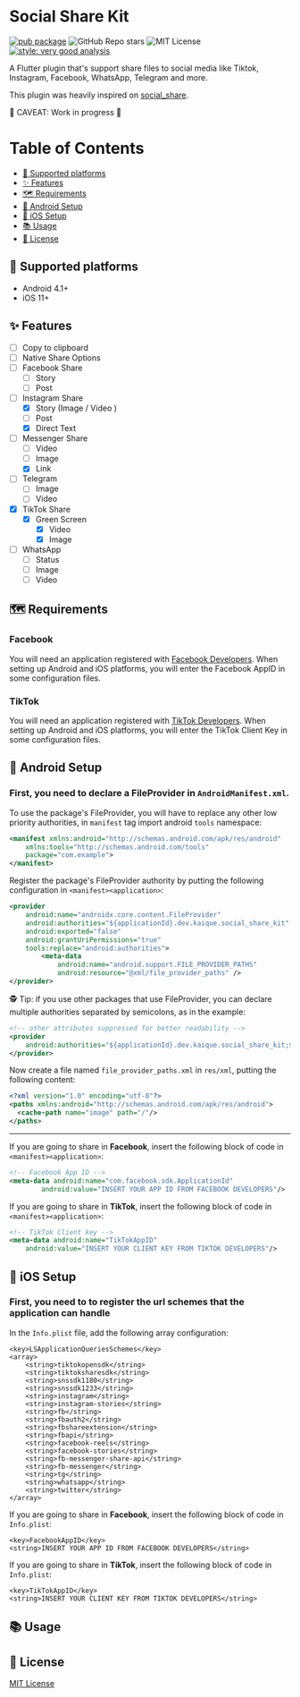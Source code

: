 # Social Share Kit
[![pub package](https://img.shields.io/pub/v/social_share_kit.svg)](https://pub.dartlang.org/packages/social_share_kit)
![GitHub Repo stars](https://img.shields.io/github/stars/kaiquegazola/social_share_kit)
![MIT License](https://img.shields.io/github/license/kaiquegazola/social_share_kit)
[![style: very good analysis](https://img.shields.io/badge/style-very_good_analysis-B22C89.svg)](https://pub.dev/packages/very_good_analysis)

A Flutter plugin that's support share files to social media like Tiktok, Instagram, Facebook, WhatsApp, Telegram and more.

This plugin was heavily inspired on [social_share](https://pub.dev/packages/social_share).

🚧 CAVEAT: Work in progress 🚧

# Table of Contents
* [📱 Supported platforms](#-supported-platforms)
* [✨ Features](#-features)
* [🗺 Requirements](#-requirements)
* [🤖 Android Setup](#-android-setup)
* [🍎 iOS Setup](#-ios-setup)
* [📚 Usage](#-usage)
* [📑 License](#-license)

## 📱 Supported platforms
- Android 4.1+
- iOS 11+

## ✨ Features
- [ ] Copy to clipboard
- [ ] Native Share Options
- [ ] Facebook Share
  - [ ] Story
  - [ ] Post
- [ ] Instagram Share
  - [X] Story (Image / Video )
  - [ ] Post
  - [x] Direct Text
- [ ] Messenger Share
  - [ ] Video
  - [ ] Image
  - [x] Link
- [ ] Telegram
  - [ ] Image
  - [ ] Video
- [x] TikTok Share
  - [x] Green Screen
    - [x] Video
    - [x] Image
- [ ] WhatsApp
  - [ ] Status
  - [ ] Image
  - [ ] Video

## 🗺 Requirements

### Facebook
You will need an application registered with [Facebook Developers](https://developers.facebook.com/apps/).
When setting up Android and iOS platforms, you will enter the Facebook AppID in some configuration files.

### TikTok
You will need an application registered with [TikTok Developers](https://developers.tiktok.com/doc/getting-started-create-an-app/).
When setting up Android and iOS platforms, you will enter the TikTok Client Key in some configuration files.

## 🤖 Android Setup

### First, you need to declare a FileProvider in `AndroidManifest.xml`.
To use the package's FileProvider, you will have to replace any other low priority authorities, in `manifest` tag import android `tools` namespace:

```xml
<manifest xmlns:android="http://schemas.android.com/apk/res/android"
    xmlns:tools="http://schemas.android.com/tools"
    package="com.example">
</manifest>
```

Register the package's FileProvider authority by putting the following configuration in `<manifest><application>`:

```xml
<provider
    android:name="androidx.core.content.FileProvider"
    android:authorities="${applicationId}.dev.kaique.social_share_kit"
    android:exported="false"
    android:grantUriPermissions="true"
    tools:replace="android:authorities">
        <meta-data
            android:name="android.support.FILE_PROVIDER_PATHS"
            android:resource="@xml/file_provider_paths" />
</provider>
```

🕵 Tip: if you use other packages that use FileProvider, you can declare multiple authorities separated by semicolons, as in the example:

```xml
<!-- other attributes suppressed for better readability -->
<provider
    android:authorities="${applicationId}.dev.kaique.social_share_kit;${applicationId}.com.shekarmudaliyar.social_share">
</provider>
```

Now create a file named `file_provider_paths.xml` in `res/xml`, putting the following content:

```xml
<?xml version="1.0" encoding="utf-8"?>
<paths xmlns:android="http://schemas.android.com/apk/res/android">
  <cache-path name="image" path="/"/>
</paths>
```

---

If you are going to share in **Facebook**, insert the following block of code in `<manifest><application>`:
```xml
<!-- Facebook App ID -->
<meta-data android:name="com.facebook.sdk.ApplicationId"
        android:value="INSERT YOUR APP ID FROM FACEBOOK DEVELOPERS"/>
```

If you are going to share in **TikTok**, insert the following block of code in `<manifest><application>`:
```xml
<!-- TikTok Client key -->
<meta-data android:name="TikTokAppID"
    android:value="INSERT YOUR CLIENT KEY FROM TIKTOK DEVELOPERS"/>
```

## 🍎 iOS Setup

### First, you need to to register the url schemes that the application can handle

In the `Info.plist` file, add the following array configuration:
```
<key>LSApplicationQueriesSchemes</key>
<array>
    <string>tiktokopensdk</string>
    <string>tiktoksharesdk</string>
    <string>snssdk1180</string>
    <string>snssdk1233</string>
    <string>instagram</string>
    <string>instagram-stories</string>
    <string>fb</string>
    <string>fbauth2</string>
    <string>fbshareextension</string>
    <string>fbapi</string>
    <string>facebook-reels</string>
    <string>facebook-stories</string>
    <string>fb-messenger-share-api</string>
    <string>fb-messenger</string>
    <string>tg</string>
    <string>whatsapp</string>
    <string>twitter</string>
</array>
```

If you are going to share in **Facebook**, insert the following block of code in `Info.plist`:
```
<key>FacebookAppID</key>
<string>INSERT YOUR APP ID FROM FACEBOOK DEVELOPERS</string>
```

If you are going to share in **TikTok**, insert the following block of code in `Info.plist`:
```
<key>TikTokAppID</key>
<string>INSERT YOUR CLIENT KEY FROM TIKTOK DEVELOPERS</string>
```

## 📚 Usage

## 📑 License
[MIT License](LICENSE)
